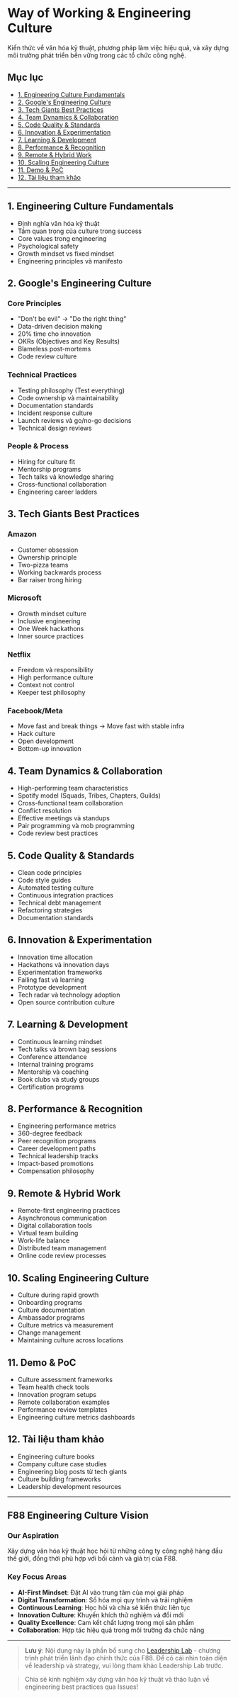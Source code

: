 # Way of Working & Engineering Culture

Kiến thức về văn hóa kỹ thuật, phương pháp làm việc hiệu quả, và xây dựng môi trường phát triển bền vững trong các tổ chức công nghệ.

## Mục lục
- [1. Engineering Culture Fundamentals](#1-engineering-culture-fundamentals)
- [2. Google's Engineering Culture](#2-googles-engineering-culture)
- [3. Tech Giants Best Practices](#3-tech-giants-best-practices)
- [4. Team Dynamics & Collaboration](#4-team-dynamics--collaboration)
- [5. Code Quality & Standards](#5-code-quality--standards)
- [6. Innovation & Experimentation](#6-innovation--experimentation)
- [7. Learning & Development](#7-learning--development)
- [8. Performance & Recognition](#8-performance--recognition)
- [9. Remote & Hybrid Work](#9-remote--hybrid-work)
- [10. Scaling Engineering Culture](#10-scaling-engineering-culture)
- [11. Demo & PoC](#11-demo--poc)
- [12. Tài liệu tham khảo](#12-tài-liệu-tham-khảo)

---

## 1. Engineering Culture Fundamentals
- Định nghĩa văn hóa kỹ thuật
- Tầm quan trọng của culture trong success
- Core values trong engineering
- Psychological safety
- Growth mindset vs fixed mindset
- Engineering principles và manifesto

## 2. Google's Engineering Culture
### Core Principles
- "Don't be evil" → "Do the right thing"
- Data-driven decision making
- 20% time cho innovation
- OKRs (Objectives and Key Results)
- Blameless post-mortems
- Code review culture

### Technical Practices
- Testing philosophy (Test everything)
- Code ownership và maintainability
- Documentation standards
- Incident response culture
- Launch reviews và go/no-go decisions
- Technical design reviews

### People & Process
- Hiring for culture fit
- Mentorship programs
- Tech talks và knowledge sharing
- Cross-functional collaboration
- Engineering career ladders

## 3. Tech Giants Best Practices
### Amazon
- Customer obsession
- Ownership principle
- Two-pizza teams
- Working backwards process
- Bar raiser trong hiring

### Microsoft
- Growth mindset culture
- Inclusive engineering
- One Week hackathons
- Inner source practices

### Netflix
- Freedom và responsibility
- High performance culture
- Context not control
- Keeper test philosophy

### Facebook/Meta
- Move fast and break things → Move fast with stable infra
- Hack culture
- Open development
- Bottom-up innovation

## 4. Team Dynamics & Collaboration
- High-performing team characteristics
- Spotify model (Squads, Tribes, Chapters, Guilds)
- Cross-functional team collaboration
- Conflict resolution
- Effective meetings và standups
- Pair programming và mob programming
- Code review best practices

## 5. Code Quality & Standards
- Clean code principles
- Code style guides
- Automated testing culture
- Continuous integration practices
- Technical debt management
- Refactoring strategies
- Documentation standards

## 6. Innovation & Experimentation
- Innovation time allocation
- Hackathons và innovation days
- Experimentation frameworks
- Failing fast và learning
- Prototype development
- Tech radar và technology adoption
- Open source contribution culture

## 7. Learning & Development
- Continuous learning mindset
- Tech talks và brown bag sessions
- Conference attendance
- Internal training programs
- Mentorship và coaching
- Book clubs và study groups
- Certification programs

## 8. Performance & Recognition
- Engineering performance metrics
- 360-degree feedback
- Peer recognition programs
- Career development paths
- Technical leadership tracks
- Impact-based promotions
- Compensation philosophy

## 9. Remote & Hybrid Work
- Remote-first engineering practices
- Asynchronous communication
- Digital collaboration tools
- Virtual team building
- Work-life balance
- Distributed team management
- Online code review processes

## 10. Scaling Engineering Culture
- Culture during rapid growth
- Onboarding programs
- Culture documentation
- Ambassador programs
- Culture metrics và measurement
- Change management
- Maintaining culture across locations

## 11. Demo & PoC
- Culture assessment frameworks
- Team health check tools
- Innovation program setups
- Remote collaboration examples
- Performance review templates
- Engineering culture metrics dashboards

## 12. Tài liệu tham khảo
- Engineering culture books
- Company culture case studies
- Engineering blog posts từ tech giants
- Culture building frameworks
- Leadership development resources

---

## F88 Engineering Culture Vision

### Our Aspiration
Xây dựng văn hóa kỹ thuật học hỏi từ những công ty công nghệ hàng đầu thế giới, đồng thời phù hợp với bối cảnh và giá trị của F88.

### Key Focus Areas
- **AI-First Mindset**: Đặt AI vào trung tâm của mọi giải pháp
- **Digital Transformation**: Số hóa mọi quy trình và trải nghiệm
- **Continuous Learning**: Học hỏi và chia sẻ kiến thức liên tục
- **Innovation Culture**: Khuyến khích thử nghiệm và đổi mới
- **Quality Excellence**: Cam kết chất lượng trong mọi sản phẩm
- **Collaboration**: Hợp tác hiệu quả trong môi trường đa chức năng

---

> **Lưu ý**: Nội dung này là phần bổ sung cho [Leadership Lab](leadership-lab.md) - chương trình phát triển lãnh đạo chính thức của F88. Để có cái nhìn toàn diện về leadership và strategy, vui lòng tham khảo Leadership Lab trước.

> Chia sẻ kinh nghiệm xây dựng văn hóa kỹ thuật và thảo luận về engineering best practices qua Issues!
